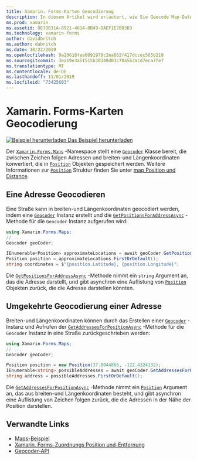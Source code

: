 ```yaml
---
title: Xamarin. Forms-Karten Geocodierung
description: In diesem Artikel wird erläutert, wie Sie Geocode Map-Daten mithilfe der xamarin. Forms. Maps Geocoder-Klasse Geocodieren und umkehren.
ms.prod: xamarin
ms.assetid: DE7DB31A-8921-4614-8B49-DAEF1E7B03B3
ms.technology: xamarin-forms
author: davidbritch
ms.author: dabritch
ms.date: 10/22/2019
ms.openlocfilehash: 9a20618fea0091979c2ea862f417dccec565b218
ms.sourcegitcommit: 3ea19e3a51515b30349d03c70a5b3acd7eca7fe7
ms.translationtype: MT
ms.contentlocale: de-DE
ms.lasthandoff: 11/01/2019
ms.locfileid: "73425603"
---
```

# <a name="xamarinforms-map-geocoding"></a>Xamarin. Forms-Karten Geocodierung

[![Beispiel herunterladen](~/media/shared/download.png) Das Beispiel herunterladen](https://docs.microsoft.com/samples/xamarin/xamarin-forms-samples/workingwithmaps)

Der [`Xamarin.Forms.Maps`](xref:Xamarin.Forms.Maps) -Namespace stellt eine [`Geocoder`](xref:Xamarin.Forms.Maps.Geocoder) Klasse bereit, die zwischen Zeichen folgen Adressen und breiten-und Längenkoordinaten konvertiert, die in [`Position`](xref:Xamarin.Forms.Maps.Position) Objekten gespeichert werden. Weitere Informationen zur [`Position`](xref:Xamarin.Forms.Maps.Position) Struktur finden Sie unter [map Position und Distance](position-distance.md).

## <a name="geocode-an-address"></a>Eine Adresse Geocodieren

Eine Straße kann in breiten-und Längenkoordinaten geocodiert werden, indem eine [`Geocoder`](xref:Xamarin.Forms.Maps.Geocoder) Instanz erstellt und die [`GetPositionsForAddressAsync`](xref:Xamarin.Forms.Maps.Geocoder.GetPositionsForAddressAsync*) -Methode für die `Geocoder` Instanz aufgerufen wird:

```csharp
using Xamarin.Forms.Maps;
// ...
Geocoder geoCoder;

IEnumerable<Position> approximateLocations = await geoCoder.GetPositionsForAddressAsync("Pacific Ave, San Francisco, California");
Position position = approximateLocations.FirstOrDefault();
string coordinates = $"{position.Latitude}, {position.Longitude}";
```

Die [`GetPositionsForAddressAsync`](xref:Xamarin.Forms.Maps.Geocoder.GetPositionsForAddressAsync*) -Methode nimmt ein `string` Argument an, das die Adresse darstellt, und gibt asynchron eine Auflistung von [`Position`](xref:Xamarin.Forms.Maps.Position) Objekten zurück, die die Adresse darstellen könnten.

## <a name="reverse-geocode-an-address"></a>Umgekehrte Geocodierung einer Adresse

Breiten-und Längenkoordinaten können durch das Erstellen einer [`Geocoder`](xref:Xamarin.Forms.Maps.Geocoder) -Instanz und Aufrufen der [`GetAddressesForPositionAsync`](xref:Xamarin.Forms.Maps.Geocoder.GetAddressesForPositionAsync*) -Methode für die `Geocoder` Instanz in eine Straße zurückgeschrieben werden:

```csharp
using Xamarin.Forms.Maps;
// ...
Geocoder geoCoder;

Position position = new Position(37.8044866, -122.4324132);
IEnumerable<string> possibleAddresses = await geoCoder.GetAddressesForPositionAsync(position);
string address = possibleAddresses.FirstOrDefault();
```

Die [`GetAddressesForPositionAsync`](xref:Xamarin.Forms.Maps.Geocoder.GetAddressesForPositionAsync*) -Methode nimmt ein [`Position`](xref:Xamarin.Forms.Maps.Position) Argument an, das aus breiten-und Längenkoordinaten besteht, und gibt asynchron eine Auflistung von Zeichen folgen zurück, die die Adressen in der Nähe der Position darstellen.

## <a name="related-links"></a>Verwandte Links

- [Maps-Beispiel](https://docs.microsoft.com/samples/xamarin/xamarin-forms-samples/workingwithmaps)
- [Xamarin. Forms-Zuordnungs Position und-Entfernung](position-distance.md)
- [Geocoder-API](xref:Xamarin.Forms.Maps.Geocoder)
